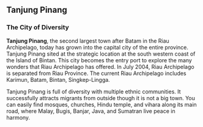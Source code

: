 ## Tanjung Pinang
### The City of Diversity

__Tanjung Pinang__, the second largest town after Batam in the Riau Archipelago, today has grown into the capital city of the entire province. 
Tanjung Pinang sited at the strategic location at the south western coast of the Island of Bintan. 
This city becomes the entry port to explore the many wonders that Riau Archipelago has offered. 
In July 2004, Riau Archipelago is separated from Riau Province. The current Riau Archipelago includes Karimun, Batam, Bintan, Singkep-Lingga.

Tanjung Pinang is full of diversity with multiple ethnic communities. It successfully attracts migrants from outside though it is not a big town. 
You can easily find mosques, churches, Hindu temple, and vihara along its main road, where Malay, Bugis, Banjar, Java, and Sumatran live peace in harmony.
